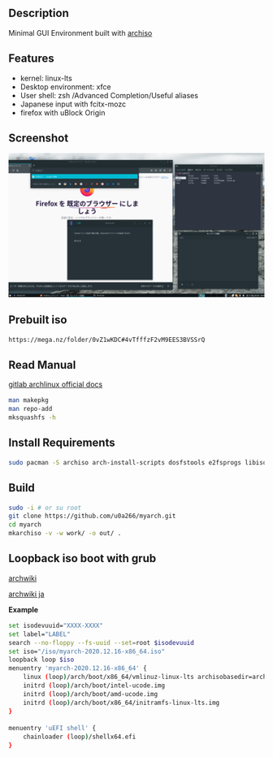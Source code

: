 ## Description

Minimal GUI Environment built with [archiso](https://gitlab.archlinux.org/archlinux/archiso)

## Features

- kernel: linux-lts
- Desktop environment: xfce
- User shell: zsh /Advanced Completion/Useful aliases
- Japanese input with fcitx-mozc
- firefox with uBlock Origin

## Screenshot

<img src="./image.png" title="screenshot1">

## Prebuilt iso

```bash
https://mega.nz/folder/0vZ1wKDC#4vTfffzF2vM9EES3BVSSrQ
```

## Read Manual

[gitlab archlinux official docs](https://gitlab.archlinux.org/archlinux/archiso/-/tree/master/docs)

```bash
man makepkg
man repo-add
mksquashfs -h
```

## Install Requirements

```bash
sudo pacman -S archiso arch-install-scripts dosfstools e2fsprogs libisoburn mtools squashfs-tools --needed
```

## Build

```bash
sudo -i # or su root
git clone https://github.com/u0a266/myarch.git
cd myarch
mkarchiso -v -w work/ -o out/ . 
```

## Loopback iso boot with grub 

[archwiki](https://wiki.archlinux.org/index.php/Multiboot_USB_drive)

[archwiki ja](https://wiki.archlinux.jp/index.php/%E3%83%9E%E3%83%AB%E3%83%81%E3%83%96%E3%83%BC%E3%83%88_USB_%E3%83%89%E3%83%A9%E3%82%A4%E3%83%96)

__Example__

```bash
set isodevuuid="XXXX-XXXX"
set label="LABEL"
search --no-floppy --fs-uuid --set=root $isodevuuid
set iso="/iso/myarch-2020.12.16-x86_64.iso"
loopback loop $iso
menuentry 'myarch-2020.12.16-x86_64' {
    linux (loop)/arch/boot/x86_64/vmlinuz-linux-lts archisobasedir=arch archisolabel=$label img_dev=/dev/disk/by-uuid/$isodevuuid img_loop=$iso earlymodules=loop
    initrd (loop)/arch/boot/intel-ucode.img
    initrd (loop)/arch/boot/amd-ucode.img
    initrd (loop)/arch/boot/x86_64/initramfs-linux-lts.img
}

menuentry 'uEFI shell' {
    chainloader (loop)/shellx64.efi
}
```
